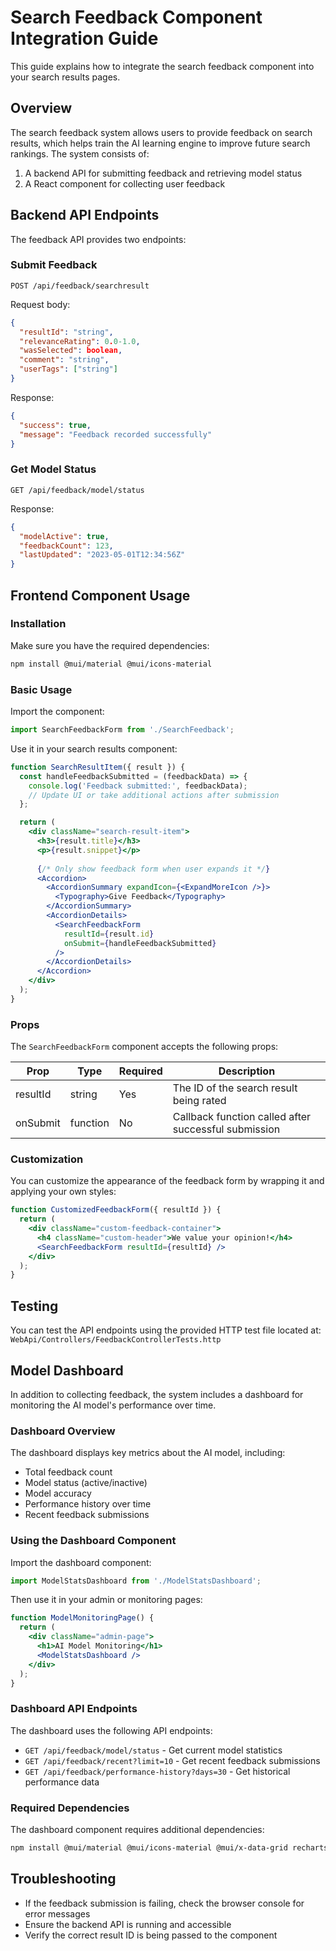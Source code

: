 # Search Feedback Component Integration Guide

This guide explains how to integrate the search feedback component into your search results pages.

## Overview

The search feedback system allows users to provide feedback on search results, which helps train the AI learning engine to improve future search rankings. The system consists of:

1. A backend API for submitting feedback and retrieving model status
2. A React component for collecting user feedback

## Backend API Endpoints

The feedback API provides two endpoints:

### Submit Feedback

```
POST /api/feedback/searchresult
```

Request body:
```json
{
  "resultId": "string",
  "relevanceRating": 0.0-1.0,
  "wasSelected": boolean,
  "comment": "string",
  "userTags": ["string"]
}
```

Response:
```json
{
  "success": true,
  "message": "Feedback recorded successfully"
}
```

### Get Model Status

```
GET /api/feedback/model/status
```

Response:
```json
{
  "modelActive": true,
  "feedbackCount": 123,
  "lastUpdated": "2023-05-01T12:34:56Z"
}
```

## Frontend Component Usage

### Installation

Make sure you have the required dependencies:

```bash
npm install @mui/material @mui/icons-material
```

### Basic Usage

Import the component:

```jsx
import SearchFeedbackForm from './SearchFeedback';
```

Use it in your search results component:

```jsx
function SearchResultItem({ result }) {
  const handleFeedbackSubmitted = (feedbackData) => {
    console.log('Feedback submitted:', feedbackData);
    // Update UI or take additional actions after submission
  };

  return (
    <div className="search-result-item">
      <h3>{result.title}</h3>
      <p>{result.snippet}</p>
      
      {/* Only show feedback form when user expands it */}
      <Accordion>
        <AccordionSummary expandIcon={<ExpandMoreIcon />}>
          <Typography>Give Feedback</Typography>
        </AccordionSummary>
        <AccordionDetails>
          <SearchFeedbackForm 
            resultId={result.id} 
            onSubmit={handleFeedbackSubmitted} 
          />
        </AccordionDetails>
      </Accordion>
    </div>
  );
}
```

### Props

The `SearchFeedbackForm` component accepts the following props:

| Prop | Type | Required | Description |
|------|------|----------|-------------|
| resultId | string | Yes | The ID of the search result being rated |
| onSubmit | function | No | Callback function called after successful submission |

### Customization

You can customize the appearance of the feedback form by wrapping it and applying your own styles:

```jsx
function CustomizedFeedbackForm({ resultId }) {
  return (
    <div className="custom-feedback-container">
      <h4 className="custom-header">We value your opinion!</h4>
      <SearchFeedbackForm resultId={resultId} />
    </div>
  );
}
```

## Testing

You can test the API endpoints using the provided HTTP test file located at:
`WebApi/Controllers/FeedbackControllerTests.http`

## Model Dashboard

In addition to collecting feedback, the system includes a dashboard for monitoring the AI model's performance over time.

### Dashboard Overview

The dashboard displays key metrics about the AI model, including:

- Total feedback count
- Model status (active/inactive)
- Model accuracy
- Performance history over time
- Recent feedback submissions

### Using the Dashboard Component

Import the dashboard component:

```jsx
import ModelStatsDashboard from './ModelStatsDashboard';
```

Then use it in your admin or monitoring pages:

```jsx
function ModelMonitoringPage() {
  return (
    <div className="admin-page">
      <h1>AI Model Monitoring</h1>
      <ModelStatsDashboard />
    </div>
  );
}
```

### Dashboard API Endpoints

The dashboard uses the following API endpoints:

- `GET /api/feedback/model/status` - Get current model statistics
- `GET /api/feedback/recent?limit=10` - Get recent feedback submissions
- `GET /api/feedback/performance-history?days=30` - Get historical performance data

### Required Dependencies

The dashboard component requires additional dependencies:

```bash
npm install @mui/material @mui/icons-material @mui/x-data-grid recharts
```

## Troubleshooting

- If the feedback submission is failing, check the browser console for error messages
- Ensure the backend API is running and accessible
- Verify the correct result ID is being passed to the component 